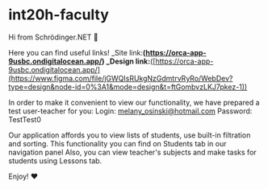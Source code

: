 # int20h-faculty

Hi from Schrödinger.NET 👋

Here you can find useful links!
_Site link:__(https://orca-app-9usbc.ondigitalocean.app/)
_Design link:__([https://orca-app-9usbc.ondigitalocean.app/](https://www.figma.com/file/jGWQIsRUkgNzGdmtrvRyRo/WebDev?type=design&node-id=0%3A1&mode=design&t=ftGombvzLKJ7pkez-1))


In order to make it convenient to view our functionality, we have prepared a test user-teacher for you: 
Login: melany_osinski@hotmail.com
Password: TestTest0

Our application affords you to view lists of students, use built-in filtration and sorting. This functionality you can find on Students tab in our navigation panel
Also, you can view teacher's subjects and make tasks for students using Lessons tab.

Enjoy! ❤️
